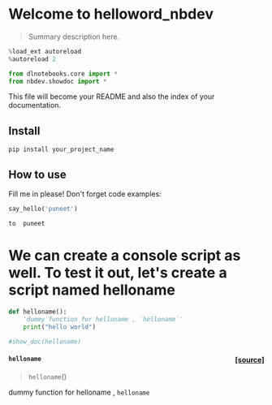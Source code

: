 <!--

#################################################
### THIS FILE WAS AUTOGENERATED! DO NOT EDIT! ###
#################################################
# file to edit: index.ipynb
# command to build the docs after a change: nbdev_build_docs

-->

# Welcome to helloword_nbdev

> Summary description here.

<div class="codecell" markdown="1">
<div class="input_area" markdown="1">

```python
%load_ext autoreload
%autoreload 2
```

</div>

</div>
<div class="codecell" markdown="1">
<div class="input_area" markdown="1">

```python
from dlnotebooks.core import *
from nbdev.showdoc import *
```

</div>

</div>

This file will become your README and also the index of your documentation.

## Install

`pip install your_project_name`

## How to use

Fill me in please! Don't forget code examples:
<div class="codecell" markdown="1">
<div class="input_area" markdown="1">

```python
say_hello('puneet')
```

</div>
<div class="output_area" markdown="1">

    to  puneet
    

</div>

</div>

# We can create a console script as well. To test it out, let's create a script named helloname
<div class="codecell" markdown="1">
<div class="input_area" markdown="1">

```python
def helloname():
    'dummy function for helloname , `helloname`'
    print("hello world")
```

</div>

</div>
<div class="codecell" markdown="1">
<div class="input_area" markdown="1">

```python
#show_doc(helloname)
```

</div>
<div class="output_area" markdown="1">


<h4 id="helloname" class="doc_header"><code>helloname</code><a href="__main__.py#L1" class="source_link" style="float:right">[source]</a></h4>

> <code>helloname</code>()

dummy function for helloname , `helloname`


</div>

</div>
